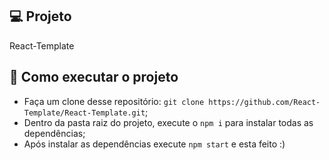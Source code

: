 ## 💻 Projeto

React-Template

## 🤔 Como executar o projeto

- Faça um clone desse repositório: `git clone https://github.com/React-Template/React-Template.git`;
- Dentro da pasta raiz do projeto, execute o `npm i` para instalar todas as dependências;
- Após instalar as dependências execute `npm start` e esta feito :)
